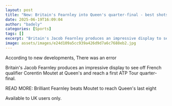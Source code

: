 ```yaml
---
layout: post
title: "New: Britain's Fearnley into Queen's quarter-final - best shots"
date: 2025-06-19T16:09:04
author: "badely"
categories: [Sports]
tags: []
excerpt: "Britain's Jacob Fearnley produces an impressive display to see off  French qualifier Corentin Moutet at Queen's and reach a first ATP Tour quarter-fin"
image: assets/images/e24d109a5cc939a426d9d7a6c7688eb2.jpg
---
```


According to new developments, There was an error

Britain's Jacob Fearnley produces an impressive display to see off  French qualifier Corentin Moutet at Queen's and reach a first ATP Tour quarter-final.

READ MORE: Brilliant Fearnley beats Moutet to reach Queen's last eight

Available to UK users only.

